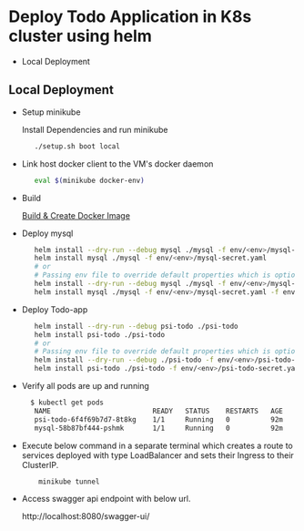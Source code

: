 # Deploy Todo Application in K8s cluster using helm

- Local Deployment

## Local Deployment ##

- Setup minikube

   Install  Dependencies and run minikube

    ```bash
       ./setup.sh boot local  
    ```
   
 - Link host docker client to the VM's docker daemon
 
    ```bash
       eval $(minikube docker-env)  
    ```
 - Build
 
    [Build & Create Docker Image](../README.md#build)
 
 - Deploy  mysql
          
    ```bash
       helm install --dry-run --debug mysql ./mysql -f env/<env>/mysql-secret.yaml
       helm install mysql ./mysql -f env/<env>/mysql-secret.yaml
       # or
       # Passing env file to override default properties which is optional
       helm install --dry-run --debug mysql ./mysql -f env/<env>/mysql-secret.yaml -f env/<env>/mysql-values.yaml 
       helm install mysql ./mysql -f env/<env>/mysql-secret.yaml -f env/<env>/mysql-values.yaml 
    ```
    
 - Deploy Todo-app    
 
    ```bash
       helm install --dry-run --debug psi-todo ./psi-todo
       helm install psi-todo ./psi-todo
       # or
       # Passing env file to override default properties which is optional
       helm install --dry-run --debug ./psi-todo -f env/<env>/psi-todo-secret.yaml -f env/<env>/psi-todo-values.yaml
       helm install psi-todo ./psi-todo -f env/<env>/psi-todo-secret.yaml -f env/<env>/psi-todo-values.yaml
    ```  

 - Verify all pods are up and running
 
    ```bash
      $ kubectl get pods
       NAME                         READY   STATUS    RESTARTS   AGE
       psi-todo-6f4f69b7d7-8t8kg    1/1     Running   0          92m
       mysql-58b87bf444-pshmk       1/1     Running   0          92m

    ```

 - Execute below command in a separate terminal which creates a route to services deployed with type LoadBalancer and sets their Ingress to their ClusterIP.

    ```bash
        minikube tunnel
    ```

 - Access swagger api endpoint with below url.
 
    http://localhost:8080/swagger-ui/
